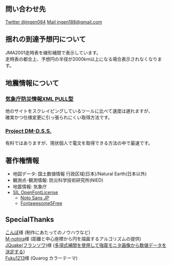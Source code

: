 ﻿## 問い合わせ先

[Twitter @ingen084](https://twitter.com/ingen084/)
[Mail ingen188@gmail.com](mailto:ingen188@gmail.com)

## 揺れの到達予想円について

JMA2001走時表を線形補間で表示しています。  
走時表の都合上、予想円の半径が2000km以上になる場合表示されなくなります。

## 地震情報について

### [気象庁防災情報XML PULL型](https://xml.kishou.go.jp/xmlpull.html)

他のサイトをスクレイピングしているツールに比べて速度は遅れますが、  
確実かつ仕様変更に引っ張られにくい取得方法です。

### [Project DM-D.S.S.](https://dmdata.jp/)

有料ではありますが、現状個人で電文を取得できる方法の中で最速です。

## 著作権情報

- 地図データ: 国土数値情報 行政区域(日本)/Natural Earth(日本以外)
- 観測点･観測情報: 防災科学技術研究所(NIED)
- 地震情報: 気象庁
- [SIL OpenFontLicense](https://scripts.sil.org/cms/scripts/page.php?site_id=nrsi&amp;id=OFL)
    - [Noto Sans JP](https://fonts.google.com/specimen/Noto+Sans+JP)
    - [Fontawesome5Free](https://fontawesome.com/)

## SpecialThanks

[こんぽ](https://twitter.com/compo031)様 (制作にあたってのノウハウなど)  
[M-nohira](https://github.com/M-nohira)様 (距離と中心座標から円を描画するアルゴリズムの提供)  
[JQuake(フランソワ)](https://jquake.net/)様 ([多項式補間を使用して強震モニタ画像から数値データを決定する](https://qiita.com/NoneType1/items/a4d2cf932e20b56ca444))  
[Fuku1213](https://twitter.com/fuku121303)様 (Quarog カラーテーマ)

